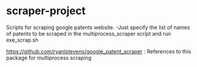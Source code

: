 # scraper-project
Scripts for scraping google patents website.
  -Just specify the list of names of patents to be scraped in the multiprocess_scraper script and run exe_scrap.sh

https://github.com/ryanlstevens/google_patent_scraper : References to this package for multiprocess scraping
